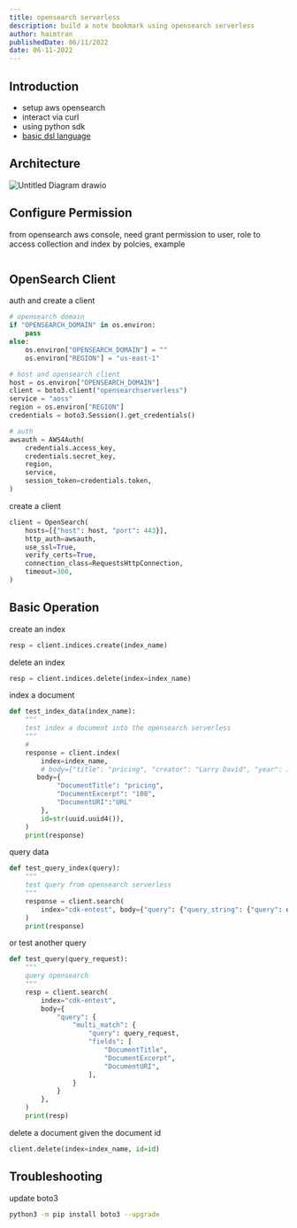 ```yaml
---
title: opensearch serverless
description: build a note bookmark using opensearch serverless
author: haimtran
publishedDate: 06/11/2022
date: 06-11-2022
---
```


## Introduction

- setup aws opensearch
- interact via curl
- using python sdk
- [basic dsl language](https://opensearch.org/docs/latest/opensearch/query-dsl/full-text/#match)

## Architecture

![Untitled Diagram drawio](https://user-images.githubusercontent.com/20411077/206821536-fd46f9e1-742f-4060-9d47-cbf5b72bd282.png)


## Configure Permission

from opensearch aws console, need grant permission to user, role to access collection and index by polcies, example

```json

```

## OpenSearch Client

auth and create a client

```py
# opensearch domain
if "OPENSEARCH_DOMAIN" in os.environ:
    pass
else:
    os.environ["OPENSEARCH_DOMAIN"] = ""
    os.environ["REGION"] = "us-east-1"

# host and opensearch client
host = os.environ["OPENSEARCH_DOMAIN"]
client = boto3.client("opensearchserverless")
service = "aoss"
region = os.environ["REGION"]
credentials = boto3.Session().get_credentials()

# auth
awsauth = AWS4Auth(
    credentials.access_key,
    credentials.secret_key,
    region,
    service,
    session_token=credentials.token,
)
```

create a client

```py
client = OpenSearch(
    hosts=[{"host": host, "port": 443}],
    http_auth=awsauth,
    use_ssl=True,
    verify_certs=True,
    connection_class=RequestsHttpConnection,
    timeout=300,
)
```

## Basic Operation

create an index

```py
resp = client.indices.create(index_name)
```

delete an index

```py
resp = client.indices.delete(index=index_name)
```

index a document

```py
def test_index_data(index_name):
    """
    test index a document into the opensearch serverless
    """
    #
    response = client.index(
        index=index_name,
        # body={"title": "pricing", "creator": "Larry David", "year": 1989},
       body={
            "DocumentTitle": "pricing",
            "DocumentExcerpt": "100",
            "DocumentURI":"URL"
        },
        id=str(uuid.uuid4()),
    )
    print(response)
```

query data

```py
def test_query_index(query):
    """
    test query from opensearch serverless
    """
    response = client.search(
        index="cdk-entest", body={"query": {"query_string": {"query": query}}}
    )
    print(response)
```

or test another query

```py
def test_query(query_request):
    """
    query opensearch
    """
    resp = client.search(
        index="cdk-entest",
        body={
            "query": {
                "multi_match": {
                    "query": query_request,
                    "fields": [
                        "DocumentTitle",
                        "DocumentExcerpt",
                        "DocumentURI",
                    ],
                }
            }
        },
    )
    print(resp)
```

delete a document given the document id

```py
client.delete(index=index_name, id=id)
```

## Troubleshooting

update boto3

```bash
python3 -m pip install boto3 --upgrade
```
